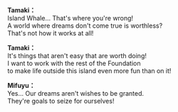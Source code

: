# 

  
**Tamaki：**  
Island Whale... That's where you're wrong!  
A world where dreams don't come true is worthless?  
That's not how it works at all!  
  
**Tamaki：**  
It's things that aren't easy that are worth doing!  
I want to work with the rest of the Foundation  
to make life outside this island even more fun than on it!  
  
**Mifuyu：**  
Yes... Our dreams aren't wishes to be granted.  
They're goals to seize for ourselves!  
